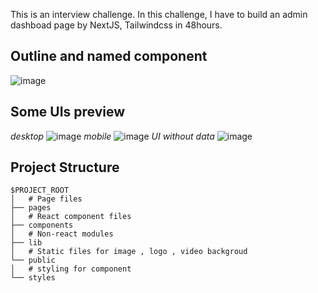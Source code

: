 This is an interview challenge. In this challenge, I have to build an admin dashboad page by NextJS, Tailwindcss in 48hours.

## Outline and named component

![image](https://github.com/user-attachments/assets/2c3e01a5-3556-406d-82c4-9358b29e0e77)

## Some UIs preview

_desktop_
![image](https://github.com/user-attachments/assets/1b0cd155-e115-4274-81a0-965e80c9f444)
_mobile_
![image](https://github.com/user-attachments/assets/265bd8d4-0b73-4cd0-8691-adcd6c87e059)
_UI without data_
![image](https://github.com/user-attachments/assets/3cf9b664-95ce-4401-80de-8bb46720d799)

## Project Structure

```
$PROJECT_ROOT
│   # Page files
├── pages
│   # React component files
├── components
│   # Non-react modules
├── lib
│   # Static files for image , logo , video backgroud
└── public
│   # styling for component
└── styles
```
